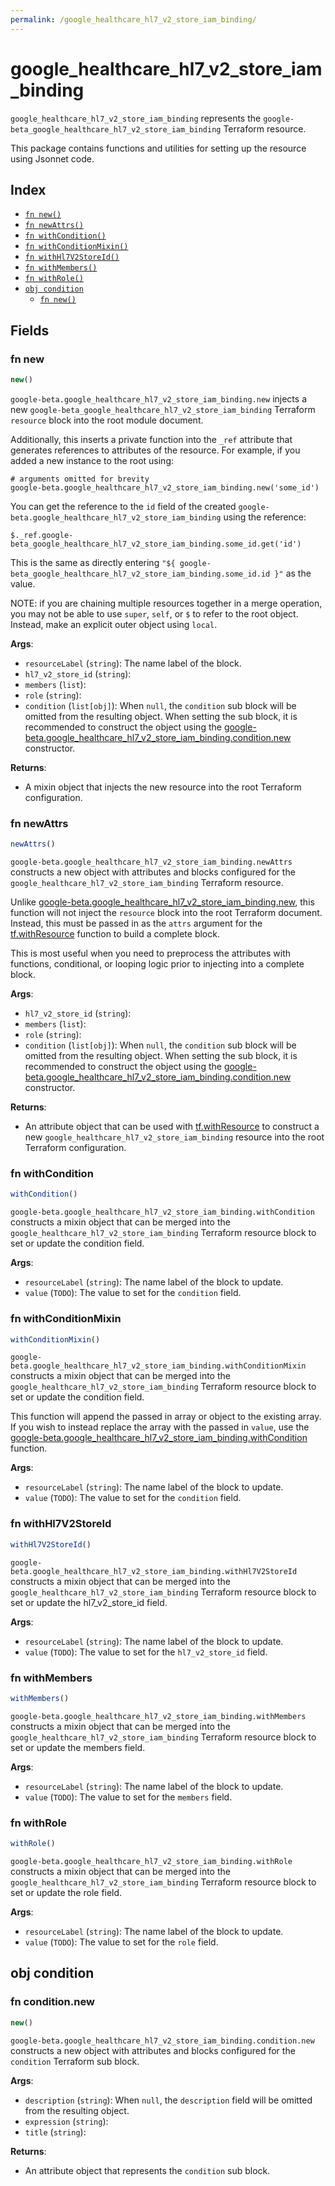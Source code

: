 ```yaml
---
permalink: /google_healthcare_hl7_v2_store_iam_binding/
---
```


# google_healthcare_hl7_v2_store_iam_binding

`google_healthcare_hl7_v2_store_iam_binding` represents the `google-beta_google_healthcare_hl7_v2_store_iam_binding` Terraform resource.



This package contains functions and utilities for setting up the resource using Jsonnet code.


## Index

* [`fn new()`](#fn-new)
* [`fn newAttrs()`](#fn-newattrs)
* [`fn withCondition()`](#fn-withcondition)
* [`fn withConditionMixin()`](#fn-withconditionmixin)
* [`fn withHl7V2StoreId()`](#fn-withhl7v2storeid)
* [`fn withMembers()`](#fn-withmembers)
* [`fn withRole()`](#fn-withrole)
* [`obj condition`](#obj-condition)
  * [`fn new()`](#fn-conditionnew)

## Fields

### fn new

```ts
new()
```


`google-beta.google_healthcare_hl7_v2_store_iam_binding.new` injects a new `google-beta_google_healthcare_hl7_v2_store_iam_binding` Terraform `resource`
block into the root module document.

Additionally, this inserts a private function into the `_ref` attribute that generates references to attributes of the
resource. For example, if you added a new instance to the root using:

    # arguments omitted for brevity
    google-beta.google_healthcare_hl7_v2_store_iam_binding.new('some_id')

You can get the reference to the `id` field of the created `google-beta.google_healthcare_hl7_v2_store_iam_binding` using the reference:

    $._ref.google-beta_google_healthcare_hl7_v2_store_iam_binding.some_id.get('id')

This is the same as directly entering `"${ google-beta_google_healthcare_hl7_v2_store_iam_binding.some_id.id }"` as the value.

NOTE: if you are chaining multiple resources together in a merge operation, you may not be able to use `super`, `self`,
or `$` to refer to the root object. Instead, make an explicit outer object using `local`.

**Args**:
  - `resourceLabel` (`string`): The name label of the block.
  - `hl7_v2_store_id` (`string`): 
  - `members` (`list`): 
  - `role` (`string`): 
  - `condition` (`list[obj]`):  When `null`, the `condition` sub block will be omitted from the resulting object. When setting the sub block, it is recommended to construct the object using the [google-beta.google_healthcare_hl7_v2_store_iam_binding.condition.new](#fn-googlehealthcarehl7v2storeiambindingconditionnew) constructor.

**Returns**:
- A mixin object that injects the new resource into the root Terraform configuration.


### fn newAttrs

```ts
newAttrs()
```


`google-beta.google_healthcare_hl7_v2_store_iam_binding.newAttrs` constructs a new object with attributes and blocks configured for the `google_healthcare_hl7_v2_store_iam_binding`
Terraform resource.

Unlike [google-beta.google_healthcare_hl7_v2_store_iam_binding.new](#fn-googlehealthcarehl7v2storeiambindingnew), this function will not inject the `resource`
block into the root Terraform document. Instead, this must be passed in as the `attrs` argument for the
[tf.withResource](https://github.com/tf-libsonnet/core/tree/main/docs#fn-withresource) function to build a complete block.

This is most useful when you need to preprocess the attributes with functions, conditional, or looping logic prior to
injecting into a complete block.

**Args**:
  - `hl7_v2_store_id` (`string`): 
  - `members` (`list`): 
  - `role` (`string`): 
  - `condition` (`list[obj]`):  When `null`, the `condition` sub block will be omitted from the resulting object. When setting the sub block, it is recommended to construct the object using the [google-beta.google_healthcare_hl7_v2_store_iam_binding.condition.new](#fn-googlehealthcarehl7v2storeiambindingconditionnew) constructor.

**Returns**:
  - An attribute object that can be used with [tf.withResource](https://github.com/tf-libsonnet/core/tree/main/docs#fn-withresource) to construct a new `google_healthcare_hl7_v2_store_iam_binding` resource into the root Terraform configuration.


### fn withCondition

```ts
withCondition()
```

`google-beta.google_healthcare_hl7_v2_store_iam_binding.withCondition` constructs a mixin object that can be merged into the `google_healthcare_hl7_v2_store_iam_binding`
Terraform resource block to set or update the condition field.



**Args**:
  - `resourceLabel` (`string`): The name label of the block to update.
  - `value` (`TODO`): The value to set for the `condition` field.


### fn withConditionMixin

```ts
withConditionMixin()
```

`google-beta.google_healthcare_hl7_v2_store_iam_binding.withConditionMixin` constructs a mixin object that can be merged into the `google_healthcare_hl7_v2_store_iam_binding`
Terraform resource block to set or update the condition field.

This function will append the passed in array or object to the existing array. If you wish
to instead replace the array with the passed in `value`, use the [google-beta.google_healthcare_hl7_v2_store_iam_binding.withCondition](TODO)
function.


**Args**:
  - `resourceLabel` (`string`): The name label of the block to update.
  - `value` (`TODO`): The value to set for the `condition` field.


### fn withHl7V2StoreId

```ts
withHl7V2StoreId()
```

`google-beta.google_healthcare_hl7_v2_store_iam_binding.withHl7V2StoreId` constructs a mixin object that can be merged into the `google_healthcare_hl7_v2_store_iam_binding`
Terraform resource block to set or update the hl7_v2_store_id field.



**Args**:
  - `resourceLabel` (`string`): The name label of the block to update.
  - `value` (`TODO`): The value to set for the `hl7_v2_store_id` field.


### fn withMembers

```ts
withMembers()
```

`google-beta.google_healthcare_hl7_v2_store_iam_binding.withMembers` constructs a mixin object that can be merged into the `google_healthcare_hl7_v2_store_iam_binding`
Terraform resource block to set or update the members field.



**Args**:
  - `resourceLabel` (`string`): The name label of the block to update.
  - `value` (`TODO`): The value to set for the `members` field.


### fn withRole

```ts
withRole()
```

`google-beta.google_healthcare_hl7_v2_store_iam_binding.withRole` constructs a mixin object that can be merged into the `google_healthcare_hl7_v2_store_iam_binding`
Terraform resource block to set or update the role field.



**Args**:
  - `resourceLabel` (`string`): The name label of the block to update.
  - `value` (`TODO`): The value to set for the `role` field.


## obj condition



### fn condition.new

```ts
new()
```


`google-beta.google_healthcare_hl7_v2_store_iam_binding.condition.new` constructs a new object with attributes and blocks configured for the `condition`
Terraform sub block.



**Args**:
  - `description` (`string`):  When `null`, the `description` field will be omitted from the resulting object.
  - `expression` (`string`): 
  - `title` (`string`): 

**Returns**:
  - An attribute object that represents the `condition` sub block.
